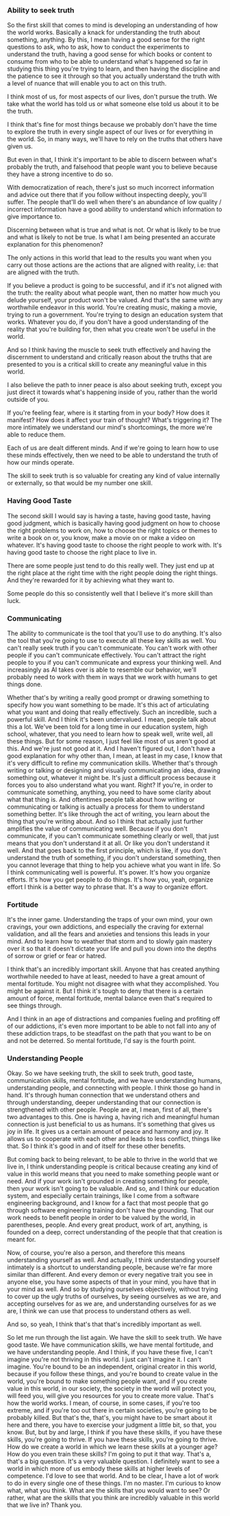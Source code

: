 ### Ability to seek truth

So the first skill that comes to mind is developing an understanding of how the world works. Basically a knack for understanding the truth about something, anything. By this, I mean having a good sense for the right questions to ask, who to ask, how to conduct the experiments to understand the truth, having a good sense for which books or content to consume from who to be able to understand what's happened so far in studying this thing you're trying to learn, and then having the discipline and the patience to see it through so that you actually understand the truth with a level of nuance that will enable you to act on this truth.

I think most of us, for most aspects of our lives, don't pursue the truth. We take what the world has told us or what someone else told us about it to be the truth. 

I think that's fine for most things because we probably don't have the time to explore the truth in every single aspect of our lives or for everything in the world. So, in many ways, we'll have to rely on the truths that others have given us. 

But even in that, I think it's important to be able to discern between what's probably the truth, and falsehood that people want you to believe because they have a strong incentive to do so. 

With democratization of reach, there's just so much incorrect information and advice out there that if you follow without inspecting deeply, you'll suffer. The people that'll do well when there's an abundance of low quality / incorrect information have a good ability to understand which information to give importance to.

Discerning between what is true and what is not. Or what is likely to be true and what is likely to not be true. Is what I am being presented an accurate explanation for this phenomenon?

The only actions in this world that lead to the results you want when you carry out those actions are the actions that are aligned with reality, i.e: that are aligned with the truth. 

If you believe a product is going to be successful, and if it's not aligned with the truth: the reality about what people want, then no matter how much you delude yourself, your product won't be valued. And that's the same with any worthwhile endeavor in this world. You're creating music, making a movie, trying to run a government. You're trying to design an education system that works. Whatever you do, if you don't have a good understanding of the reality that you're building for, then what you create won't be useful in the world.

And so I think having the muscle to seek truth effectively and having the discernment to understand and critically reason about the truths that are presented to you is a critical skill to create any meaningful value in this world. 

I also believe the path to inner peace is also about seeking truth, except you just direct it towards what's happening inside of you, rather than the world outside of you. 

If you're feeling fear, where is it starting from in your body? How does it manifest? How does it affect your train of thought? What's triggering it? The more intimately we understand our mind's shortcomings, the more we're able to reduce them. 

Each of us are dealt different minds. And if we're going to learn how to use these minds effectively, then we need to be able to understand the truth of how our minds operate. 

The skill to seek truth is so valuable for creating any kind of value internally or externally, so that would be my number one skill.

### Having Good Taste

The second skill I would say is having a taste, having good taste, having good judgment, which is basically having good judgment on how to choose the right problems to work on, how to choose the right topics or themes to write a book on or, you know, make a movie on or make a video on whatever. It's having good taste to choose the right people to work with. It's having good taste to choose the right place to live in. 

There are some people just tend to do this really well. They just end up at the right place at the right time with the right people doing the right things. And they're rewarded for it by achieving what they want to.

Some people do this so consistently well that I believe it's more skill than luck.

### Communicating

The ability to communicate is the tool that you'll use to do anything. It's also the tool that you're going to use to execute all these key skills as well. You can't really seek truth if you can't communicate. You can't work with other people if you can't communicate effectively. You can't attract the right people to you if you can't communicate and express your thinking well. And increasingly as AI takes over is able to resemble our behavior, we'll probably need to work with them in ways that we work with humans to get things done. 

Whether that's by writing a really good prompt or drawing something to specify how you want something to be made. It's this act of articulating what you want and doing that really effectively. Such an incredible, such a powerful skill. And I think it's been undervalued. I mean, people talk about this a lot. We've been told for a long time in our education system, high school, whatever, that you need to learn how to speak well, write well, all these things. But for some reason, I just feel like most of us aren't good at this. And we're just not good at it. And I haven't figured out, I don't have a good explanation for why other than, I mean, at least in my case, I know that it's very difficult to refine my communication skills. Whether that's through writing or talking or designing and visually communicating an idea, drawing something out, whatever it might be. It's just a difficult process because it forces you to also understand what you want. Right? If you're, in order to communicate something, anything, you need to have some clarity about what that thing is. And oftentimes people talk about how writing or communicating or talking is actually a process for them to understand something better. It's like through the act of writing, you learn about the thing that you're writing about. And so I think that actually just further amplifies the value of communicating well. Because if you don't communicate, if you can't communicate something clearly or well, that just means that you don't understand it at all. Or like you don't understand it well. And that goes back to the first principle, which is like, if you don't understand the truth of something, if you don't understand something, then you cannot leverage that thing to help you achieve what you want in life. So I think communicating well is powerful. It's power. It's how you organize efforts. It's how you get people to do things. It's how you, yeah, organize effort I think is a better way to phrase that. It's a way to organize effort.

### Fortitude

It's the inner game. Understanding the traps of your own mind, your own cravings, your own addictions, and especially the craving for external validation, and all the fears and anxieties and tensions this leads in your mind. And to learn how to weather that storm and to slowly gain mastery over it so that it doesn't dictate your life and pull you down into the depths of sorrow or grief or fear or hatred. 

I think that's an incredibly important skill. Anyone that has created anything worthwhile needed to have at least, needed to have a great amount of mental fortitude. You might not disagree with what they accomplished. You might be against it. But I think it's tough to deny that there is a certain amount of force, mental fortitude, mental balance even that's required to see things through. 

And I think in an age of distractions and companies fueling and profiting off of our addictions, it's even more important to be able to not fall into any of these addiction traps, to be steadfast on the path that you want to be on and not be deterred. So mental fortitude, I'd say is the fourth point.

### Understanding People

Okay. So we have seeking truth, the skill to seek truth, good taste, communication skills, mental fortitude, and we have understanding humans, understanding people, and connecting with people. I think those go hand in hand. It's through human connection that we understand others and through understanding, deeper understanding that our connection is strengthened with other people. People are at, I mean, first of all, there's two advantages to this. One is having a, having rich and meaningful human connection is just beneficial to us as humans. It's something that gives us joy in life. It gives us a certain amount of peace and harmony and joy. It allows us to cooperate with each other and leads to less conflict, things like that. So I think it's good in and of itself for these other benefits.

But coming back to being relevant, to be able to thrive in the world that we live in, I think understanding people is critical because creating any kind of value in this world means that you need to make something people want or need. And if your work isn't grounded in creating something for people, then your work isn't going to be valuable. And so, and I think our education system, and especially certain trainings, like I come from a software engineering background, and I know for a fact that most people that go through software engineering training don't have the grounding. That our work needs to benefit people in order to be valued by the world, in parentheses, people. And every great product, work of art, anything, is founded on a deep, correct understanding of the people that that creation is meant for.

Now, of course, you're also a person, and therefore this means understanding yourself as well. And actually, I think understanding yourself intimately is a shortcut to understanding people, because we're far more similar than different. And every demon or every negative trait you see in anyone else, you have some aspects of that in your mind, you have that in your mind as well. And so by studying ourselves objectively, without trying to cover up the ugly truths of ourselves, by seeing ourselves as we are, and accepting ourselves for as we are, and understanding ourselves for as we are, I think we can use that process to understand others as well. 

And so, so yeah, I think that's that that's incredibly important as well. 

So let me run through the list again. We have the skill to seek truth. We have good taste. We have communication skills, we have mental fortitude, and we have understanding people. And I think, if you have these five, I can't imagine you're not thriving in this world. I just can't imagine it. I can't imagine. You're bound to be an independent, original creator in this world, because if you follow these things, and you're bound to create value in the world, you're bound to make something people want, and if you create value in this world, in our society, the society in the world will protect you, will feed you, will give you resources for you to create more value. That's how the world works. I mean, of course, in some cases, if you're too extreme, and if you're too out there in certain societies, you're going to be probably killed. But that's the, that's, you might have to be smart about it here and there, you have to exercise your judgment a little bit, so that, you know. But, but by and large, I think if you have these skills, if you have these skills, you're going to thrive. If you have these skills, you're going to thrive. How do we create a world in which we learn these skills at a younger age? How do you even train these skills? I'm going to put it that way. That's a, that's a big question. It's a very valuable question. I definitely want to see a world in which more of us embody these skills at higher levels of competence. I'd love to see that world. And to be clear, I have a lot of work to do in every single one of these things. I'm no master. I'm curious to know what, what you think. What are the skills that you would want to see? Or rather, what are the skills that you think are incredibly valuable in this world that we live in? Thank you.